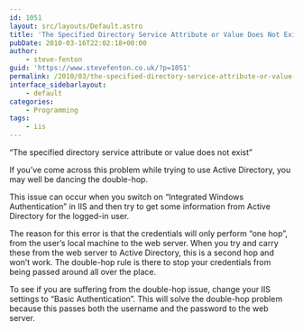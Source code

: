 ```yaml
---
id: 1051
layout: src/layouts/Default.astro
title: 'The Specified Directory Service Attribute or Value Does Not Exist'
pubDate: 2010-03-16T22:02:18+00:00
author:
    - steve-fenton
guid: 'https://www.stevefenton.co.uk/?p=1051'
permalink: /2010/03/the-specified-directory-service-attribute-or-value-does-not-exist/
interface_sidebarlayout:
    - default
categories:
    - Programming
tags:
    - iis
---
```


“The specified directory service attribute or value does not exist”

If you’ve come across this problem while trying to use Active Directory, you may well be dancing the double-hop.

This issue can occur when you switch on “Integrated Windows Authentication” in IIS and then try to get some information from Active Directory for the logged-in user.

The reason for this error is that the credentials will only perform “one hop”, from the user’s local machine to the web server. When you try and carry these from the web server to Active Directory, this is a second hop and won’t work. The double-hop rule is there to stop your credentials from being passed around all over the place.

To see if you are suffering from the double-hop issue, change your IIS settings to “Basic Authentication”. This will solve the double-hop problem because this passes both the username and the password to the web server.